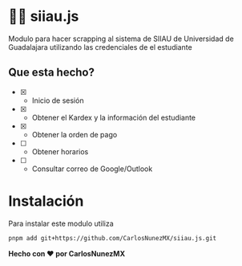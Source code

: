 # 👨‍💻 siiau.js
Modulo para hacer scrapping al sistema de SIIAU de Universidad de Guadalajara utilizando las credenciales
de el estudiante

## Que esta hecho?
+ [x] - Inicio de sesión
+ [x] - Obtener el Kardex y la información del estudiante
+ [x] - Obtener la orden de pago
+ [ ] - Obtener horarios
+ [ ] - Consultar correo de Google/Outlook

# Instalación
Para instalar este modulo utiliza
```bash
pnpm add git+https://github.com/CarlosNunezMX/siiau.js.git
```

**Hecho con ♥ por CarlosNunezMX**